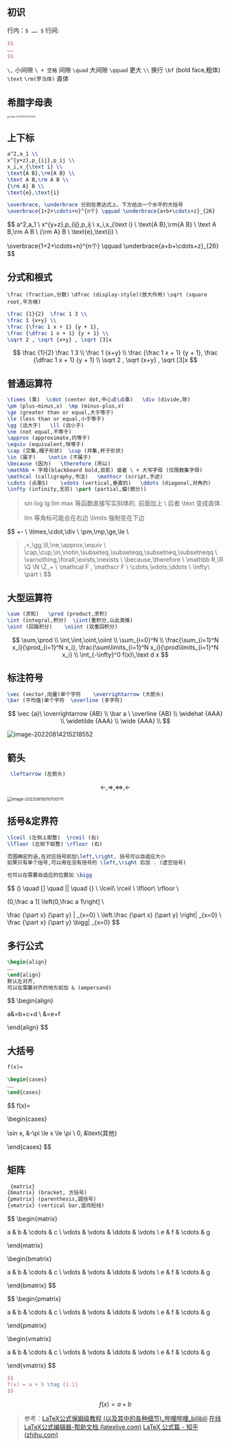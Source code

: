 ## 初识

行内：`$ …… $`
行间:

```latex
$$
……
$$
```

`\,` 小间隙	`\ + 空格` 间隙	`\quad` 大间隙	`\qquad` 更大	`\\` 换行
`\bf` (bold face,粗体)
`\text`  `\rm(罗马体)` 直体



## 希腊字母表

<img src="https://wen-image.oss-cn-beijing.aliyuncs.com/image-20220813191435620.png" alt="image-20220813191435620" style="zoom:33%;" />

## 上下标

```latex
a^2,a_1 \\
x^{y+z},p_{ij},p_ij \\
x_i,x_{\text i} \\
\text{A B},\rm{A B} \\
\text A B,\rm A B \\
{\rm A} B \\
\text{e},\text{i}

\overbrace, \underbrace 分别在表达式上、下方给出一个水平的大括号
\overbrace{1+2+\cdots+n}^{n个} \qquad \underbrace{a+b+\cdots+z}_{26}
```


$$
a^2,a_1 \\
x^{y+z},p_{ij},p_ij \\
x_i,x_{\text i} \\
\text{A B},\rm{A B} \\
\text A B,\rm A B \\
{\rm A} B \\
\text{e},\text{i} \\

\overbrace{1+2+\cdots+n}^{n个} \qquad \underbrace{a+b+\cdots+z}_{26}
$$

## 分式和根式

`\frac (fraction,分数)`  `\dfrac (display-style)(放大作用)`
`\sqrt (square root,平方根)`

```latex
\frac {1}{2}  \frac 1 3 \\
\frac 1 {x+y} \\
\frac {\frac 1 x + 1} {y + 1},
\frac {\dfrac 1 x + 1} {y + 1} \\
\sqrt 2 , \sqrt {x+y} , \sqrt [3]x
```


$$
\frac {1}{2}  \frac 1 3 \\
\frac 1 {x+y} \\
\frac {\frac 1 x + 1} {y + 1},
\frac {\dfrac 1 x + 1} {y + 1} \\
\sqrt 2 , \sqrt {x+y} , \sqrt [3]x
$$

##  普通运算符

```latex
\times (乘)	\cdot (center dot,中心点\点乘)	\div (divide,除)
\pm (plus-minus,±)	\mp (minus-plus,∓)
\ge (greater than or equal,大于等于)
\le (less than or equal,小于等于)
\gg (远大于)	\ll (远小于)
\ne (not equal,不等于)
\approx (approximate,约等于)
\equiv (equivalent,恒等于)
\cap (交集,帽子形状)	\cup (并集,杯子形状)
\in (属于)	\notin (不属于)	
\because (因为)	\therefore (所以)
\mathbb + 字母(blackboard bold,双影) 或者 \ + 大写字母 (仅限数集字母)
\mathcal (calligraphy,书法)	\mathscr (script,手迹)
\cdots (点乘S)	\vdots (vertical,垂直的)	\ddots (diagonal,对角的)
\infty (infinity,无穷) \part (partial,偏(微分))
```

> sin log lg lim max 等函数直接写实斜体的.
> 前面加上 \ 后者 \text 变成直体.
>
> lim 等角标可能会在右边
> \limits 强制变在下边

$$
+- \\
\times,\cdot,\div \\ 
\pm,\mp,\ge,\le \\
>,<,\gg,\ll,\ne,\approx,\equiv \\
\cap,\cup,\in,\notin,\subseteq,\subseteqq,\subsetneq,\subsetneqq \\
\varnothing,\forall,\exists,\nexists \\
\because,\therefore \\
\mathbb R,\R \Q \N \Z_+ \\
\mathcal F , \mathscr F \\
\cdots,\vdots,\ddots \\
\infty\ \part \\
$$

## 大型运算符

```latex
\sum (求和)	\prod (product,求积)	
\int (integral,积分)	\iint(重积分,以此类推)
\oint (回路积分)	\oiint (双重回积分)
```

$$
\sum,\prod \\
\int,\iint,\oint,\oiint \\
\sum_{i=0}^N \\
\frac{\sum_{i=1}^N x_i}{\prod_{i=1}^N x_i},
\frac{\sum\limits_{i=1}^N x_i}{\prod\limits_{i=1}^N x_i} \\
\int_{-\infty}^0 f(x)\,\text d x
$$

## 标注符号

```latex
\vec (vector,向量)单个字符	\overrightarrow (大箭头)
\bar (平均值)单个字符	\overline (多字符)
```

$$
\vec {a}\ \overrightarrow {AB} \\
\bar a \ \overline {AB} \\
\widehat {AAA} \\
\widetilde {AAA} \\
\wide {AAA} \\
$$

![image-20220814215218552](https://wen-image.oss-cn-beijing.aliyuncs.com/image-20220814215218552.png)

## 箭头

```latex
 \leftarrow (左箭头)
```

$$
\leftarrow,\Rightarrow,\Leftrightarrow,\longleftarrow
$$

<img src="https://wen-image.oss-cn-beijing.aliyuncs.com/image-20220815010700711.png" alt="image-20220815010700711" style="zoom: 67%;" />

## 括号&定界符

```latex
\lceil (左侧上取整)	\rceil (右)
\lfloor (左侧下取整)	\rfloor (右)

范围确定的话,在对应括号前加\left,\right, 括号可以自适应大小
如果只有单个括号,可以用在没有括号的 \left,\right 后加 . (虚空括号)

也可以在需要自适应的位置加 \bigg
```


$$
() \quad [] \quad || \quad \{\} \\
\lceil\ \rceil \\
\lfloor\ \rfloor \\

(0,\frac a 1]
\left(0,\frac a 1\right] \\

\frac {\part x} {\part y} | _{x=0} \ 
\left.\frac {\part x} {\part y} \right| _{x=0} \ 
\frac {\part x} {\part y} \bigg| _{x=0}
$$

## 多行公式

```latex
\begin{align}
……
\end{align}
默认左对齐,
可以在需要对齐的地方前加 & (ampersand)
```

$$
\begin{align}

a&=b+c+d \\
&=e+f

\end{align}
$$

## 大括号

```latex
f(x)=

\begin{cases}
……
\end{cases}
```

$$
f(x)=

\begin{cases}

\sin x, &-\pi \le x \le \pi \\
0,		&\text{其他}

\end{cases}
$$

## 矩阵

```latex
 {matrix}
{bmatrix} (bracket, 方括号)
{pmatrix} (parenthesis,圆括号)
{vmatrix} (vertical bar,竖向短线)
```

$$
\begin{matrix}

a & b & \cdots & c \\
\vdots & \vdots & \ddots & \vdots \\
e & f & \cdots & g 

\end{matrix}

\begin{bmatrix}

a & b & \cdots & c \\
\vdots & \vdots & \ddots & \vdots \\
e & f & \cdots & g 

\end{bmatrix}
$$

$$
\begin{pmatrix}

a & b & \cdots & c \\
\vdots & \vdots & \ddots & \vdots \\
e & f & \cdots & g 

\end{pmatrix}


\begin{vmatrix}

a & b & \cdots & c \\
\vdots & \vdots & \ddots & \vdots \\
e & f & \cdots & g 

\end{vmatrix}
$$

```latex
$$
f(x) = a + b \tag {1.1} 
$$
```

$$
f(x) = a + b \tag {1.1}
$$

 

> 参考：[LaTeX公式保姆级教程 (以及其中的各种细节)_哔哩哔哩_bilibili](https://www.bilibili.com/video/BV1no4y1U7At?spm_id_from=333.1007.top_right_bar_window_view_later.content.click&vd_source=f41e9df0ec627675553cb6f4a9a656b4)	[在线LaTeX公式编辑器-帮助文档 (latexlive.com)](https://www.latexlive.com/help#d65)	[LaTeX 公式篇 - 知乎 (zhihu.com)](https://zhuanlan.zhihu.com/p/110756681)


